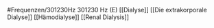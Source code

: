 #Frequenzen/301230Hz
301230 Hz (E)
[[Dialyse]]
[[Die extrakorporale Dialyse]]
[[Hämodialyse]]
[[Renal Dialysis]]